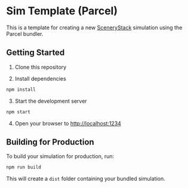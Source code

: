 # Sim Template (Parcel)

This is a template for creating a new [SceneryStack](https://scenerystack.org/) simulation using the Parcel bundler.

## Getting Started

1. Clone this repository

2. Install dependencies

```bash
npm install
```

3. Start the development server

```bash
npm start
```

4. Open your browser to [http://localhost:1234](http://localhost:1234)

## Building for Production

To build your simulation for production, run:

```bash
npm run build
```

This will create a `dist` folder containing your bundled simulation.

